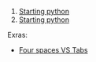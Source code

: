 
1. [Starting python](001-installing-python3.md)
2. [Starting python](001-installing-python3.md)

Exras:
* [Four spaces VS Tabs](001b-space-tabs.md)
